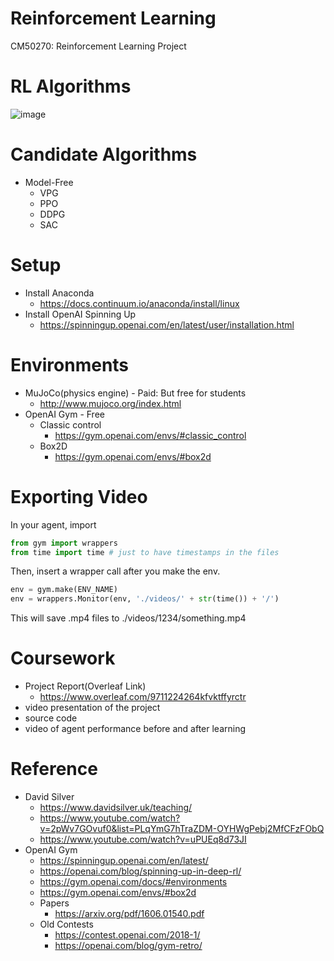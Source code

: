 # Reinforcement Learning
CM50270: Reinforcement Learning Project

# RL Algorithms
![image](https://user-images.githubusercontent.com/366335/114033371-1c666400-9875-11eb-93fd-7cfb998ce0f8.png)

# Candidate Algorithms
- Model-Free
  - VPG
  - PPO
  - DDPG
  - SAC

# Setup
- Install Anaconda
  - https://docs.continuum.io/anaconda/install/linux
- Install OpenAI Spinning Up
  - https://spinningup.openai.com/en/latest/user/installation.html

# Environments
- MuJoCo(physics engine) - Paid: But free for students
  - http://www.mujoco.org/index.html
- OpenAI Gym - Free
  - Classic control
    - https://gym.openai.com/envs/#classic_control
  - Box2D
    - https://gym.openai.com/envs/#box2d

# Exporting Video
In your agent, import
```python
from gym import wrappers
from time import time # just to have timestamps in the files
```
Then, insert a wrapper call after you make the env.
```python
env = gym.make(ENV_NAME)
env = wrappers.Monitor(env, './videos/' + str(time()) + '/')
```
This will save .mp4 files to ./videos/1234/something.mp4

# Coursework
- Project Report(Overleaf Link)
  - https://www.overleaf.com/9711224264kfvktffyrctr
- video presentation of the project
- source code
- video of agent performance before and after learning

# Reference
- David Silver
  - https://www.davidsilver.uk/teaching/
  - https://www.youtube.com/watch?v=2pWv7GOvuf0&list=PLqYmG7hTraZDM-OYHWgPebj2MfCFzFObQ
  - https://www.youtube.com/watch?v=uPUEq8d73JI
- OpenAI Gym
  - https://spinningup.openai.com/en/latest/
  - https://openai.com/blog/spinning-up-in-deep-rl/
  - https://gym.openai.com/docs/#environments
  - https://gym.openai.com/envs/#box2d
  - Papers
    - https://arxiv.org/pdf/1606.01540.pdf
  - Old Contests
    - https://contest.openai.com/2018-1/
    - https://openai.com/blog/gym-retro/
